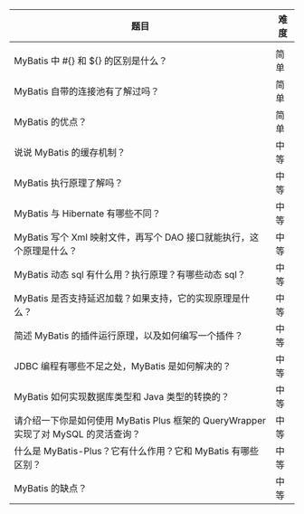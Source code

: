 | 题目                                                         | 难度 |
| ------------------------------------------------------------ | ---- |
|                                                              |      |
| MyBatis 中 #{} 和 ${} 的区别是什么？                         | 简单 |
| MyBatis 自带的连接池有了解过吗？                             | 简单 |
| MyBatis 的优点？                                             | 简单 |
| 说说 MyBatis 的缓存机制？                                    | 中等 |
| MyBatis 执行原理了解吗？                                     | 中等 |
| MyBatis 与 Hibernate 有哪些不同？                            | 中等 |
| MyBatis 写个 Xml 映射文件，再写个 DAO 接口就能执行，这个原理是什么？ | 中等 |
| MyBatis 动态 sql 有什么用？执行原理？有哪些动态 sql？        | 中等 |
| MyBatis 是否支持延迟加载？如果支持，它的实现原理是什么？     | 中等 |
| 简述 MyBatis 的插件运行原理，以及如何编写一个插件？          | 中等 |
| JDBC 编程有哪些不足之处，MyBatis 是如何解决的？              | 中等 |
| MyBatis 如何实现数据库类型和 Java 类型的转换的？             | 中等 |
| 请介绍一下你是如何使用 MyBatis Plus 框架的 QueryWrapper 实现了对 MySQL 的灵活查询？ | 中等 |
| 什么是 MyBatis-Plus？它有什么作用？它和 MyBatis 有哪些区别？ | 中等 |
| MyBatis 的缺点？                                             | 中等 |